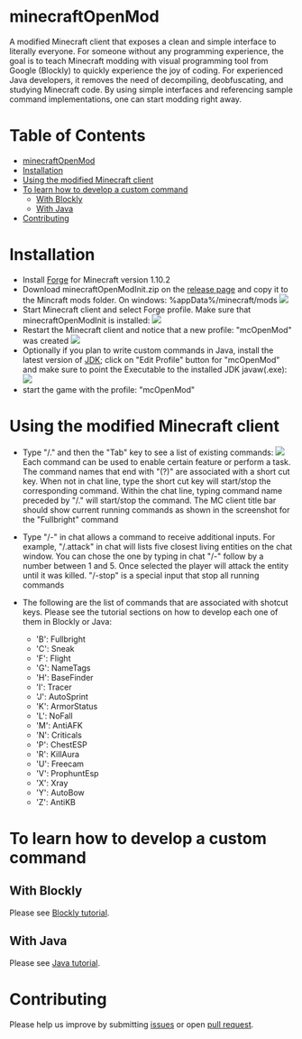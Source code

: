 # minecraftOpenMod

A modified Minecraft client that exposes a clean and simple interface to literally everyone. For someone without any programming experience, the goal is to teach Minecraft modding with visual programming tool from Google (Blockly) to quickly experience the joy of coding. For experienced Java developers, it removes the need of decompiling, deobfuscating, and studying Minecraft code. By using simple interfaces and referencing sample command implementations, one can start modding right away.

Table of Contents
=================

  * [minecraftOpenMod](#minecraftopenmod)
  * [Installation](#installation)
  * [Using the modified Minecraft client](#using-the-modified-minecraft-client)
  * [To learn how to develop a custom command](#to-learn-how-to-develop-a-custom-command)
    * [With Blockly](#with-blockly)
    * [With Java](#with-java)
  * [Contributing](#contributing)

# Installation
* Install [Forge](http://files.minecraftforge.net/maven/net/minecraftforge/forge/index_1.10.2.html) for Minecraft version 1.10.2
* Download minecraftOpenModInit.zip on the [release page](https://github.com/minecraftkids/minecraftOpenMod/releases) and copy it to the Mincraft mods folder. On windows: %appData%/minecraft/mods
![](https://raw.githubusercontent.com/minecraftkids/minecraftOpenMod/master/doc/tutorial/modFolderExplor.JPG)
* Start Minecraft client and select Forge profile. Make sure that minecraftOpenModInit is installed:
![](https://raw.githubusercontent.com/minecraftkids/minecraftOpenMod/master/doc/tutorial/InitModVerify.JPG)
* Restart the Minecraft client and notice that a new profile: "mcOpenMod" was created
![](https://raw.githubusercontent.com/minecraftkids/minecraftOpenMod/master/doc/tutorial/verifyModCreated.JPG)
* Optionally if you plan to write custom commands in Java, install the latest version of [JDK](http://www.oracle.com/technetwork/java/javase/downloads/jdk8-downloads-2133151.html); click on "Edit Profile" button for "mcOpenMod" and make sure to point the Executable to the installed JDK javaw(.exe):
![](https://raw.githubusercontent.com/minecraftkids/minecraftOpenMod/master/doc/tutorial/mcModProfile.JPG)
* start the game with the profile: "mcOpenMod"

# Using the modified Minecraft client
* Type "/." and then the "Tab" key to see a list of existing commands:
![](https://raw.githubusercontent.com/minecraftkids/minecraftOpenMod/master/doc/tutorial/mcCommands.JPG)
Each command can be used to enable certain feature or perform a task. The command names that end with "(?)" are associated with a short cut key. When not in chat line, type the short cut key will start/stop the corresponding command. Within the chat line, typing command name preceded by "/." will start/stop the command. The MC client title bar should show current running commands as shown in the screenshot for the "Fullbright" command

* Type "/-" in chat allows a command to receive additional inputs. For example, "/.attack" in chat will lists five closest living entities on the chat window. You can chose the one by typing in chat "/-" follow by a number between 1 and 5. Once selected the player will attack the entity until it was killed. "/-stop" is a special input that stop all running commands

* The following are the list of commands that are associated with shotcut keys. Please see the tutorial sections on how to develop each one of them in Blockly or Java:

    * 'B': Fullbright
    * 'C': Sneak
    * 'F': Flight
    * 'G': NameTags
    * 'H': BaseFinder
    * 'I': Tracer
    * 'J': AutoSprint
    * 'K': ArmorStatus
    * 'L': NoFall
    * 'M': AntiAFK
    * 'N': Criticals
    * 'P': ChestESP
    * 'R': KillAura
    * 'U': Freecam
    * 'V': ProphuntEsp
    * 'X': Xray
    * 'Y': AutoBow
    * 'Z': AntiKB

# To learn how to develop a custom command

## With Blockly
Please see [Blockly tutorial](https://github.com/minecraftkids/minecraftOpenMod/blob/master/doc/tutorial/md/blocklyTutorial.md).

## With Java
Please see [Java tutorial](https://github.com/minecraftkids/minecraftOpenMod/blob/master/doc/tutorial/md/javaTutorial.md). 

# Contributing
Please help us improve by submitting [issues](https://github.com/minecraftkids/minecraftOpenMod/issues) or open [pull request](https://github.com/minecraftkids/minecraftOpenMod/pulls).

